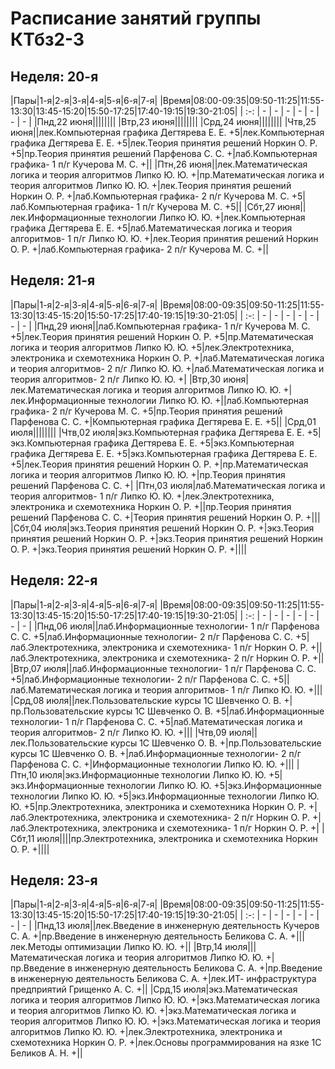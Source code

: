 # Расписание занятий группы КТбз2-3

## Неделя: 20-я

|Пары|1-я|2-я|3-я|4-я|5-я|6-я|7-я|
|Время|08:00-09:35|09:50-11:25|11:55-13:30|13:45-15:20|15:50-17:25|17:40-19:15|19:30-21:05|
| :-: | - | - | - | - | - | - | - |
|Пнд,22  июня||||||||
|Втр,23  июня||||||||
|Срд,24  июня||||||||
|Чтв,25  июня||лек.Компьютерная графика Дегтярева Е. Е. +5|лек.Компьютерная графика Дегтярева Е. Е. +5|лек.Теория принятия решений Норкин О. Р. +5|пр.Теория принятия решений Парфенова С. С. +|лаб.Компьютерная графика- 1 п/г Кучерова М. С. +||
|Птн,26  июня||лек.Математическая логика и теория алгоритмов Липко Ю. Ю. +|пр.Математическая логика и теория алгоритмов Липко Ю. Ю. +|лек.Теория принятия решений Норкин О. Р. +|лаб.Компьютерная графика- 2 п/г Кучерова М. С. +5|лаб.Компьютерная графика- 1 п/г Кучерова М. С. +5||
|Сбт,27  июня||лек.Информационные технологии Липко Ю. Ю. +|лек.Компьютерная графика Дегтярева Е. Е. +5|лаб.Математическая логика и теория алгоритмов- 1 п/г Липко Ю. Ю. +|лек.Теория принятия решений Норкин О. Р. +|лаб.Компьютерная графика- 2 п/г Кучерова М. С. +||

## Неделя: 21-я

|Пары|1-я|2-я|3-я|4-я|5-я|6-я|7-я|
|Время|08:00-09:35|09:50-11:25|11:55-13:30|13:45-15:20|15:50-17:25|17:40-19:15|19:30-21:05|
| :-: | - | - | - | - | - | - | - |
|Пнд,29  июня||лаб.Компьютерная графика- 1 п/г Кучерова М. С. +5|лек.Теория принятия решений Норкин О. Р. +5|пр.Математическая логика и теория алгоритмов Липко Ю. Ю. +5|лек.Электротехника, электроника и схемотехника Норкин О. Р. +|лаб.Математическая логика и теория алгоритмов- 2 п/г Липко Ю. Ю. +|лаб.Математическая логика и теория алгоритмов- 2 п/г Липко Ю. Ю. +|
|Втр,30  июня|лек.Математическая логика и теория алгоритмов Липко Ю. Ю. +|лек.Информационные технологии Липко Ю. Ю. +||лаб.Компьютерная графика- 2 п/г Кучерова М. С. +5|пр.Теория принятия решений Парфенова С. С. +|Компьютерная графика Дегтярева Е. Е. +5||
|Срд,01  июля||||||||
|Чтв,02  июля|экз.Компьютерная графика Дегтярева Е. Е. +5|экз.Компьютерная графика Дегтярева Е. Е. +5|экз.Компьютерная графика Дегтярева Е. Е. +5|экз.Компьютерная графика Дегтярева Е. Е. +5|лек.Теория принятия решений Норкин О. Р. +|пр.Математическая логика и теория алгоритмов Липко Ю. Ю. +|пр.Теория принятия решений Парфенова С. С. +|
|Птн,03  июля|лаб.Математическая логика и теория алгоритмов- 1 п/г Липко Ю. Ю. +|лек.Электротехника, электроника и схемотехника Норкин О. Р. +||пр.Теория принятия решений Парфенова С. С. +|Теория принятия решений Норкин О. Р. +|||
|Сбт,04  июля|экз.Теория принятия решений Норкин О. Р. +|экз.Теория принятия решений Норкин О. Р. +|экз.Теория принятия решений Норкин О. Р. +|экз.Теория принятия решений Норкин О. Р. +||||

## Неделя: 22-я

|Пары|1-я|2-я|3-я|4-я|5-я|6-я|7-я|
|Время|08:00-09:35|09:50-11:25|11:55-13:30|13:45-15:20|15:50-17:25|17:40-19:15|19:30-21:05|
| :-: | - | - | - | - | - | - | - |
|Пнд,06  июля||лаб.Информационные технологии- 1 п/г Парфенова С. С. +5|лаб.Информационные технологии- 2 п/г Парфенова С. С. +5|лаб.Электротехника, электроника и схемотехника- 1 п/г Норкин О. Р. +||лаб.Электротехника, электроника и схемотехника- 2 п/г Норкин О. Р. +||
|Втр,07  июля||лаб.Информационные технологии- 1 п/г Парфенова С. С. +5|лаб.Информационные технологии- 2 п/г Парфенова С. С. +5||лаб.Математическая логика и теория алгоритмов- 1 п/г Липко Ю. Ю. +|||
|Срд,08  июля||лек.Пользовательские курсы 1С Шевченко О. В. +|пр.Пользовательские курсы 1С Шевченко О. В. +5|лаб.Информационные технологии- 1 п/г Парфенова С. С. +5|лаб.Математическая логика и теория алгоритмов- 2 п/г Липко Ю. Ю. +|||
|Чтв,09  июля||лек.Пользовательские курсы 1С Шевченко О. В. +|пр.Пользовательские курсы 1С Шевченко О. В. +|лаб.Информационные технологии- 2 п/г Парфенова С. С. +|Информационные технологии Липко Ю. Ю. +|||
|Птн,10  июля|экз.Информационные технологии Липко Ю. Ю. +5|экз.Информационные технологии Липко Ю. Ю. +5|экз.Информационные технологии Липко Ю. Ю. +5|экз.Информационные технологии Липко Ю. Ю. +5|пр.Электротехника, электроника и схемотехника Норкин О. Р. +|лаб.Электротехника, электроника и схемотехника- 2 п/г Норкин О. Р. +|лаб.Электротехника, электроника и схемотехника- 1 п/г Норкин О. Р. +|
|Сбт,11  июля||||пр.Электротехника, электроника и схемотехника Норкин О. Р. +||||

## Неделя: 23-я

|Пары|1-я|2-я|3-я|4-я|5-я|6-я|7-я|
|Время|08:00-09:35|09:50-11:25|11:55-13:30|13:45-15:20|15:50-17:25|17:40-19:15|19:30-21:05|
| :-: | - | - | - | - | - | - | - |
|Пнд,13  июля||лек.Введение в инженерную деятельность Кучеров С. А. +|пр.Введение в инженерную деятельность Беликова С. А. +|||лек.Методы оптимизации Липко Ю. Ю. +||
|Втр,14  июля|||Математическая логика и теория алгоритмов Липко Ю. Ю. +|пр.Введение в инженерную деятельность Беликова С. А. +|пр.Введение в инженерную деятельность Беликова С. А. +|лек.ИТ- инфраструктура предприятий Грищенко А. С. +||
|Срд,15  июля|экз.Математическая логика и теория алгоритмов Липко Ю. Ю. +|экз.Математическая логика и теория алгоритмов Липко Ю. Ю. +|экз.Математическая логика и теория алгоритмов Липко Ю. Ю. +|экз.Математическая логика и теория алгоритмов Липко Ю. Ю. +|лек.Электротехника, электроника и схемотехника Норкин О. Р. +|лек.Основы программирования на язке 1С Беликов А. Н. +||

<style type="text/css">
.container-lg {
  max-width:none !important;
}
th,td {width: 12vw !important;}
</style>
